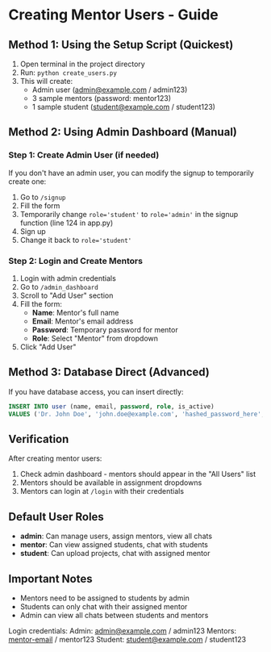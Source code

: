 # Creating Mentor Users - Guide

## Method 1: Using the Setup Script (Quickest)

1. Open terminal in the project directory
2. Run: `python create_users.py`
3. This will create:
   - Admin user (admin@example.com / admin123)
   - 3 sample mentors (password: mentor123)
   - 1 sample student (student@example.com / student123)

## Method 2: Using Admin Dashboard (Manual)

### Step 1: Create Admin User (if needed)

If you don't have an admin user, you can modify the signup to temporarily create one:

1. Go to `/signup`
2. Fill the form
3. Temporarily change `role='student'` to `role='admin'` in the signup function (line 124 in app.py)
4. Sign up
5. Change it back to `role='student'`

### Step 2: Login and Create Mentors

1. Login with admin credentials
2. Go to `/admin_dashboard`
3. Scroll to "Add User" section
4. Fill the form:
   - **Name**: Mentor's full name
   - **Email**: Mentor's email address
   - **Password**: Temporary password for mentor
   - **Role**: Select "Mentor" from dropdown
5. Click "Add User"

## Method 3: Database Direct (Advanced)

If you have database access, you can insert directly:

```sql
INSERT INTO user (name, email, password, role, is_active)
VALUES ('Dr. John Doe', 'john.doe@example.com', 'hashed_password_here', 'mentor', 1);
```

## Verification

After creating mentor users:

1. Check admin dashboard - mentors should appear in the "All Users" list
2. Mentors should be available in assignment dropdowns
3. Mentors can login at `/login` with their credentials

## Default User Roles

- **admin**: Can manage users, assign mentors, view all chats
- **mentor**: Can view assigned students, chat with students
- **student**: Can upload projects, chat with assigned mentor

## Important Notes

- Mentors need to be assigned to students by admin
- Students can only chat with their assigned mentor
- Admin can view all chats between students and mentors



Login credentials:
Admin: admin@example.com / admin123
Mentors: [mentor-email]() / mentor123
Student: student@example.com / student123
